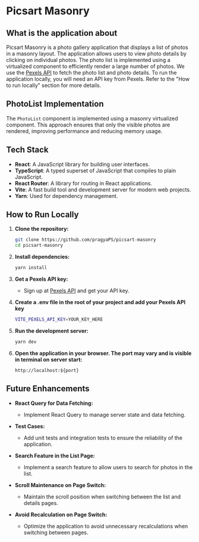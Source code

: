 # Picsart Masonry

## What is the application about

Picsart Masonry is a photo gallery application that displays a list of photos in a masonry layout. The application allows users to view photo details by clicking on individual photos. The photo list is implemented using a virtualized component to efficiently render a large number of photos. We use the [Pexels API](https://www.pexels.com/api/) to fetch the photo list and photo details. To run the application locally, you will need an API key from Pexels. Refer to the "How to run locally" section for more details.

## PhotoList Implementation

The `PhotoList` component is implemented using a masonry virtualized component. This approach ensures that only the visible photos are rendered, improving performance and reducing memory usage.

## Tech Stack

- **React**: A JavaScript library for building user interfaces.
- **TypeScript**: A typed superset of JavaScript that compiles to plain JavaScript.
- **React Router**: A library for routing in React applications.
- **Vite**: A fast build tool and development server for modern web projects.
- **Yarn**: Used for dependency management.

## How to Run Locally

1. **Clone the repository:**
    ```sh
    git clone https://github.com/pragyaPS/picsart-masonry
    cd picsart-masonry
    ```

2. **Install dependencies:**
    ```sh
    yarn install
    ```

3. **Get a Pexels API key:**
    - Sign up at [Pexels API](https://www.pexels.com/api/) and get your API key.

3. **Create a .env file in the root of your project and add your Pexels API key**
    ```sh
    VITE_PEXELS_API_KEY=YOUR_KEY_HERE
    ```

4. **Run the development server:**
    ```sh
    yarn dev
    ```

5. **Open the application in your browser. The port may vary and is visible in terminal on server start:**
    ```
    http://localhost:${port}
    ```

## Future Enhancements

- **React Query for Data Fetching:**
  - Implement React Query to manage server state and data fetching.

- **Test Cases:**
  - Add unit tests and integration tests to ensure the reliability of the application.

- **Search Feature in the List Page:**
  - Implement a search feature to allow users to search for photos in the list.

- **Scroll Maintenance on Page Switch:**
  - Maintain the scroll position when switching between the list and details pages.

- **Avoid Recalculation on Page Switch:**
  - Optimize the application to avoid unnecessary recalculations when switching between pages.

